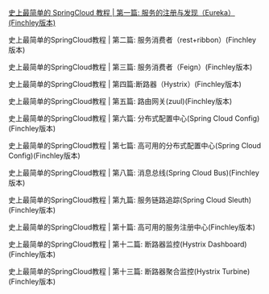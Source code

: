 


[史上最简单的 SpringCloud 教程 | 第一篇: 服务的注册与发现（Eureka）(Finchley版本)](https://blog.csdn.net/forezp/article/details/81040925)

史上最简单的SpringCloud教程 | 第二篇: 服务消费者（rest+ribbon）(Finchley版本)

史上最简单的SpringCloud教程 | 第三篇: 服务消费者（Feign）(Finchley版本)

史上最简单的SpringCloud教程 | 第四篇:断路器（Hystrix）(Finchley版本)

史上最简单的SpringCloud教程 | 第五篇: 路由网关(zuul)(Finchley版本)

史上最简单的SpringCloud教程 | 第六篇: 分布式配置中心(Spring Cloud Config)(Finchley版本)

史上最简单的SpringCloud教程 | 第七篇: 高可用的分布式配置中心(Spring Cloud Config)(Finchley版本)

史上最简单的SpringCloud教程 | 第八篇: 消息总线(Spring Cloud Bus)(Finchley版本)

史上最简单的SpringCloud教程 | 第九篇: 服务链路追踪(Spring Cloud Sleuth)(Finchley版本)

史上最简单的SpringCloud教程 | 第十篇: 高可用的服务注册中心(Finchley版本)

史上最简单的SpringCloud教程 | 第十二篇: 断路器监控(Hystrix Dashboard)(Finchley版本)

史上最简单的SpringCloud教程 | 第十三篇: 断路器聚合监控(Hystrix Turbine)(Finchley版本)
